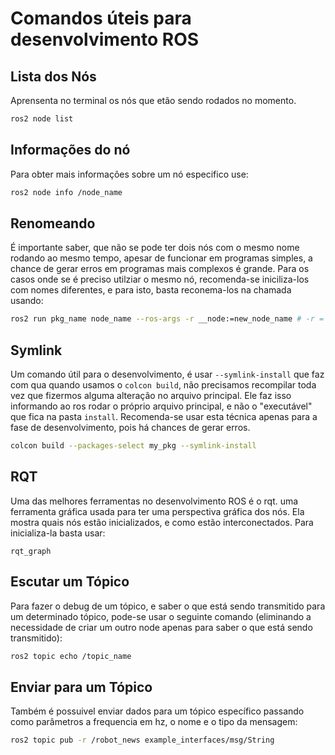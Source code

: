 # Comandos úteis para desenvolvimento ROS

## **Lista dos Nós**
Aprensenta no terminal os nós que etão sendo rodados no momento.
```bash
ros2 node list
```
## **Informações do nó**
Para obter mais informações sobre um nó especifico use:
```bash
ros2 node info /node_name
```
## **Renomeando**
É importante saber, que não se pode ter dois nós com o mesmo nome rodando ao mesmo tempo, apesar de funcionar em programas simples, a chance de gerar erros em programas mais complexos é grande. Para os casos onde se é preciso utilziar o mesmo nó, recomenda-se iniciliza-los com nomes diferentes, e para isto, basta reconema-los na chamada usando:
```bash
ros2 run pkg_name node_name --ros-args -r __node:=new_node_name # -r = --remap
```
## **Symlink**
Um comando útil para o desenvolvimento, é usar ```--symlink-install``` que faz com qua quando usamos o ```colcon build```, não precisamos recompilar toda vez que fizermos alguma alteração no arquivo principal. Ele faz isso informando ao ros rodar o próprio arquivo principal, e não o "executável" que fica na pasta ```install```. Recomenda-se usar esta técnica apenas para a fase de desenvolvimento, pois há chances de gerar erros.
```bash
colcon build --packages-select my_pkg --symlink-install
```

## **RQT**
Uma das melhores ferramentas no desenvolvimento ROS é o rqt. uma ferramenta gráfica usada para ter uma perspectiva gráfica dos nós. Ela mostra quais nós estão inicializados, e como estão interconectados. Para inicializa-la basta usar:
```
rqt_graph
```

## **Escutar um Tópico**
Para fazer o debug de um tópico, e saber o que está sendo transmitido para um determinado tópico, pode-se usar o seguinte comando (eliminando a necessidade de criar um outro node apenas para saber o que está sendo transmitido):
```bash
ros2 topic echo /topic_name
```

## **Enviar para um Tópico**
Também é possuivel enviar dados para um tópico específico passando como parâmetros a frequencia em hz, o nome e o tipo da mensagem:
```bash
ros2 topic pub -r /robot_news example_interfaces/msg/String
```
